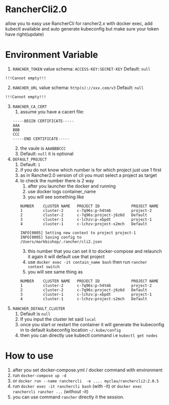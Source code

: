 # RancherCli2.0
allow you to easy use RancherCli for rancher2.x with docker exec, add kubectl available and auto generate kubeconfig but make sure your token have right(update)

# Environment Variable
1. `RANCHER_TOKEN` value schema: `ACCESS-KEY:SECRET-KEY` Default: `null` 
  ```
  !!!Cannot empty!!!
  ```
2. `RANCHER_URL` value schema: `http(s)://xxx.com/v3` Default: `null` 
  ```
  !!!Cannot empty!!!
  ```
3. `RANCHER_CA_CERT`
   1. assume you have a cacert file:
     ```
     -----BEGIN CERTIFICATE-----
     AAA
     BBB
     CCC
     -----END CERTIFICATE-----
     ```
   2. the vaule is `AAABBBCCC`
   3. Default: `null` it is optional 
4. `DEFAULT_PROJECT`
   1. Default: `1`
   2. if you do not know which number is for which project just use 1 first
   3. as in Rancher2.0 version of cli you must select a project as target
   4. to check the number there is 2 way
      1. after you launcher the docker and running
        1. use docker logs container_name
        2. you will see something like
        ```
        NUMBER    CLUSTER NAME   PROJECT ID              PROJECT NAME   
        1         cluster-2      c-7q96s:p-h4tmb         project-2      
        2         cluster-2      c-7q96s:project-j6z6d   Default        
        3         cluster-1      c-lchzv:p-xbpdt         project-1      
        4         cluster-1      c-lchzv:project-s2mch   Default 	
        
        INFO[0005] Setting new context to project project-1
        INFO[0005] Saving config to /Users/markbishop/.rancher/cli2.json
        ```
        3. this number that you can set it to docker-compose and relaunch it again it will default use that project
      2. use `docker exec -it contain_name bash` then run `rancher context switch`
        1. you will see same thing as
        ```
        NUMBER    CLUSTER NAME   PROJECT ID              PROJECT NAME
        1         cluster-2      c-7q96s:p-h4tmb         project-2
        2         cluster-2      c-7q96s:project-j6z6d   Default
        3         cluster-1      c-lchzv:p-xbpdt         project-1
        4         cluster-1      c-lchzv:project-s2mch   Default
        ```
5. `RANCHER_DEFAULT_CLUSTER` 
   1. Default is `null`
   2. If you input the cluster let said `local`
   3. once you start or restart the container it will generate the kubeconfig in to default kubeconfig location `~/.kube/config`
   4. then you can directly use kubectl command i.e `kubectl get nodes`

# How to use
1. after you set docker-compose.yml / docker command with environment
2. run `docker-compose up -d` 
3. or `docker run --name ranchercli  -e .... myclau/ranchercli2:2.0.5`
4. run `docker exec -it ranchercli bash` (with -it) or `docker exec ranchercli rancher ...` (without -it)
5. you can use command `rancher` directly it the session.
